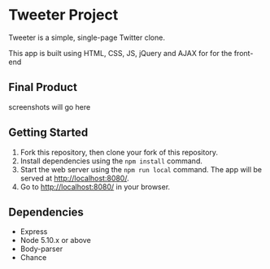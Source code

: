 # Tweeter Project

Tweeter is a simple, single-page Twitter clone.

This app is built using HTML, CSS, JS, jQuery and AJAX for for the front-end

## Final Product

screenshots will go here

## Getting Started

1. Fork this repository, then clone your fork of this repository.
2. Install dependencies using the `npm install` command.
3. Start the web server using the `npm run local` command. The app will be served at <http://localhost:8080/>.
4. Go to <http://localhost:8080/> in your browser.

## Dependencies

- Express
- Node 5.10.x or above
- Body-parser
- Chance
